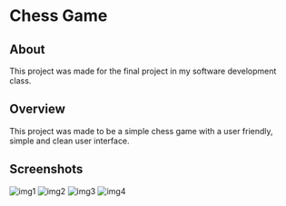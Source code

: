 # Chess Game
## About
This project was made for the final project in my software development class.
## Overview
This project was made to be a simple chess game with a user friendly, simple and clean user interface.
## Screenshots
![img1](./Images/img1.jpg)
![img2](./Images/img2.jpg)
![img3](./Images/img3.jpg)
![img4](./Images/img4.jpg)
